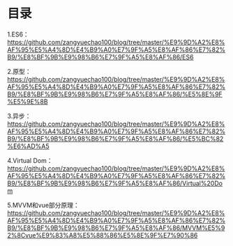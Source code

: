 <h1>目录</h1>

1.ES6：https://github.com/zangyuechao100/blog/tree/master/%E9%9D%A2%E8%AF%95%E5%A4%8D%E4%B9%A0%E7%9F%A5%E8%AF%86%E7%82%B9/%E8%BF%9B%E9%98%B6%E7%9F%A5%E8%AF%86/ES6

2.原型：https://github.com/zangyuechao100/blog/tree/master/%E9%9D%A2%E8%AF%95%E5%A4%8D%E4%B9%A0%E7%9F%A5%E8%AF%86%E7%82%B9/%E8%BF%9B%E9%98%B6%E7%9F%A5%E8%AF%86/%E5%8E%9F%E5%9E%8B

3.异步：https://github.com/zangyuechao100/blog/tree/master/%E9%9D%A2%E8%AF%95%E5%A4%8D%E4%B9%A0%E7%9F%A5%E8%AF%86%E7%82%B9/%E8%BF%9B%E9%98%B6%E7%9F%A5%E8%AF%86/%E5%BC%82%E6%AD%A5

4.Virtual Dom：https://github.com/zangyuechao100/blog/tree/master/%E9%9D%A2%E8%AF%95%E5%A4%8D%E4%B9%A0%E7%9F%A5%E8%AF%86%E7%82%B9/%E8%BF%9B%E9%98%B6%E7%9F%A5%E8%AF%86/Virtual%20Dom

5.MVVM和vue部分原理：https://github.com/zangyuechao100/blog/tree/master/%E9%9D%A2%E8%AF%95%E5%A4%8D%E4%B9%A0%E7%9F%A5%E8%AF%86%E7%82%B9/%E8%BF%9B%E9%98%B6%E7%9F%A5%E8%AF%86/MVVM%E5%92%8Cvue%E9%83%A8%E5%88%86%E5%8E%9F%E7%90%86 